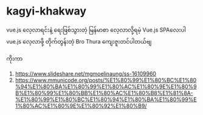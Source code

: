 # kagyi-khakway
vue.js လေ့လာရင်းနဲ့ ရေးဖြစ်သွားတဲ့ မြန်မာစာ လေ့လာလို့ရမဲ့ Vue.js SPAလေးပါ 
vue.js လေ့လာဖို့ တိုက်တွန်းတဲ့ Bro Thura ကျေးဇူးတင်ပါတယ်ဗျ

ကိုးကာ

1. https://www.slideshare.net/mgmoelinaung/ss-16109960
2. https://www.mmunicode.org/posts/%E1%80%99%E1%80%BC%E1%80%94%E1%80%BA%E1%80%99%E1%80%AC%E1%80%9E%E1%80%9B%E1%80%99%E1%80%BB%E1%80%AC%E1%80%B8%E1%81%8A-%E1%80%99%E1%80%BC%E1%80%94%E1%80%BA%E1%80%99%E1%80%AC%E1%80%9E%E1%80%92%E1%80%B9/
